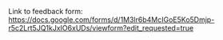 Link to feedback form:
https://docs.google.com/forms/d/1M3lr6b4McIGoE5Ko5Dmjp-r5c2Lrt5JQ1kJxIO6xUDs/viewform?edit_requested=true
